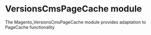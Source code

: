# VersionsCmsPageCache module

The Magento_VersionsCmsPageCache module provides adaptation to PageCache functionality
